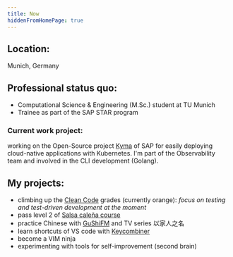 ```yaml
---
title: Now
hiddenFromHomePage: true
---
```


## Location:
Munich, Germany

## Professional status quo:
- Computational Science & Engineering (M.Sc.) student at TU Munich
- Trainee as part of the SAP STAR program

### Current work project:
working on the Open-Source project [Kyma](https://github.com/kyma-project) of SAP for easily deploying cloud-native applications with Kubernetes. I'm part of the Observability team and involved in the CLI development (Golang).

## My projects:
- climbing up the [Clean Code](https://clean-code-developer.com/) grades (currently orange): *focus on testing and test-driven development at the moment*
- pass level 2 of [Salsa caleña course](https://www.emdclass.com/en#lessons)
- practice Chinese with [GuShiFM](https://storyfm.cn/) and TV series 以家人之名
- learn shortcuts of VS code with [Keycombiner](https://keycombiner.com/)
- become a VIM ninja
- experimenting with tools for self-improvement (second brain)